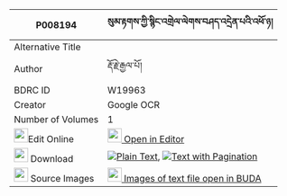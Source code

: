 |P008194|སུམ་རྟགས་ཀྱི་སྙིང་འགྲེལ་ལེགས་བཤད་འདྲེན་པའི་འཕོ་ཉ། 
| --- | --- 
|Alternative Title |
|Author| རྡོ་རྗེ་རྒྱལ་པོ།
|BDRC ID | W19963
|Creator | Google OCR
|Number of Volumes| 1
|<img width="25" src="https://img.icons8.com/color/25/000000/edit-property.png">Edit Online| [<img width="25" src="https://avatars.githubusercontent.com/u/45091458?s=200&v=4"> Open in Editor](http://editor.openpecha.org/P008194)
|<img width="25" src="https://img.icons8.com/fluent/48/000000/download-2.png"/>  Download | [![](https://img.icons8.com/color/20/000000/txt.png)Plain Text](https://github.com/Openpecha/P008194/releases/download/v1/sum_tak_kyi_nying_drel_lekshe__plain_P008194.zip), [![](https://img.icons8.com/color/20/000000/txt.png)Text with Pagination](https://github.com/Openpecha/P008194/releases/download/v1/sum_tak_kyi_nying_drel_lekshe__pages_P008194.zip)
|<img width="25" src="https://img.icons8.com/plasticine/100/000000/pictures-folder.png"/>  Source Images | [<img width="25" src="https://library.bdrc.io/icons/BUDA-small.svg"> Images of text file open in BUDA](https://library.bdrc.io/show/bdr:W19963)